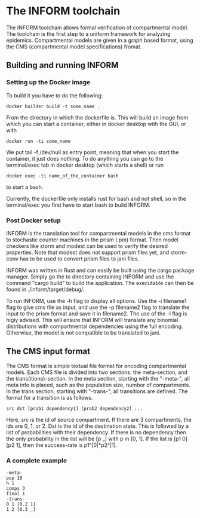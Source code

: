 # The INFORM toolchain

The INFORM toolchain allows formal verification of compartmental model. The toolchain is the first step to a uniform framework for analyzing epidemics. Compartmental models are given in a graph based format, using the CMS (compartmental model specifications) fromat.

## Building and running INFORM

### Setting up the Docker image

To build it you have to do the following:
```
docker builder build -t some_name .
```

From the directory in which the dockerfile is. This will build an image from which you can start a container, either in docker desktop with the GUI, or with 
```
docker run -ti some_name
```

 We put tail -f /dev/null as entry point, meaning that when you start the container, it just does nothing. To do anything you can go to the terminal/exec tab in docker desktop (which starts a shell) or run 
```
docker exec -ti name_of_the_container bash
```
to start a bash.

Currently, the dockerfile only installs rust for bash and not shell, so in the terminal/exec you first have to start bash to build INFORM. 

### Post Docker setup

INFORM is the translation tool for compartmental models in the cms format to stochastic counter machines in the prism (.pm) format. Then model checkers like storm and modest can be used to verify the desired properties. Note that modest does not support prism files yet, and storm-conv has to be used to convert prism files to jani files. 

INFORM was written in Rust and can easily be built using the cargo package manager. Simply go the to directory containing INFORM and use the command "cargo build" to build the application. The executable can then be found in ./inform/target/debug/.

To run INFORM, use the -h flag to display all options. Use the -i filename1 flag to give cms file as input, and use the -p filename2 flag to translate the input to the prism format and save it in filename2. The use of the -l flag is higly advised. This will ensure that INFORM will translate any binomial distributions with compartmental dependencies using the full encoding. Otherwise, the model is not compatible to be translated to jani. 

## The CMS input format

The CMS format is simple textual file format for encoding compartmental models. 
Each CMS file is divided into two sections: the meta-section, and the trans(itions)-section. In the meta section, starting with the "-meta-", all meta info is placed, such as the population size, number of compartments. In the trans section, starting with "-trans-", all transitions are defined. The format for a transition is as follows.
```
src dst [prob1 dependency1] [prob2 dependency2] ...
```
Here, src is the id of source compartment. If there are 3 compartments, the ids are 0, 1, or 2. Dst is the id of the destination state. This is followed by a list of probabilities with their dependency. If there is no dependency then the only probability in the list will be [p _] with p in [0, 1]. If the list is [p1 0] [p2 1], then the success-rate is p1^|0|*p2^|1|. 

### A complete example
```
-meta-
pop 10
h 1
comps 3
final 1
-trans-
0 1 [0.2 1] 
1 2 [0.3 _]
```
